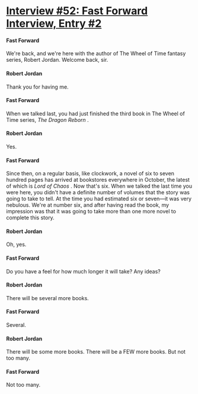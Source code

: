 # [Interview #52: Fast Forward Interview, Entry #2](https://www.theoryland.com/intvmain.php?i=52#2)

#### Fast Forward

We're back, and we're here with the author of The Wheel of Time fantasy series, Robert Jordan. Welcome back, sir.

#### Robert Jordan

Thank you for having me.

#### Fast Forward

When we talked last, you had just finished the third book in The Wheel of Time series,
*The Dragon Reborn*
.

#### Robert Jordan

Yes.

#### Fast Forward

Since then, on a regular basis, like clockwork, a novel of six to seven hundred pages has arrived at bookstores everywhere in October, the latest of which is
*Lord of Chaos*
. Now that's six. When we talked the last time you were here, you didn't have a definite number of volumes that the story was going to take to tell. At the time you had estimated six or seven—it was very nebulous. We're at number six, and after having read the book, my impression was that it was going to take more than one more novel to complete this story.

#### Robert Jordan

Oh, yes.

#### Fast Forward

Do you have a feel for how much longer it will take? Any ideas?

#### Robert Jordan

There will be several more books.

#### Fast Forward

Several.

#### Robert Jordan

There will be some more books. There will be a FEW more books. But not too many.

#### Fast Forward

Not too many.


